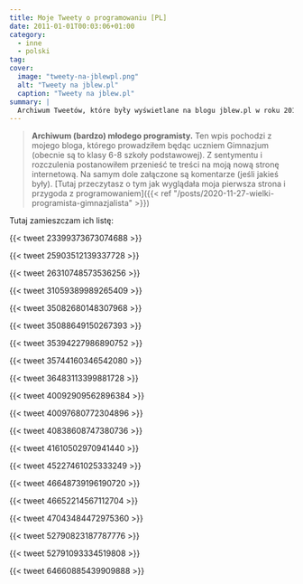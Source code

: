 ```yaml
---
title: Moje Tweety o programowaniu [PL]
date: 2011-01-01T00:03:06+01:00
category:
  - inne
  - polski
tag:
cover:
  image: "tweety-na-jblewpl.png"
  alt: "Tweety na jblew.pl"
  caption: "Tweety na jblew.pl"
summary: |
  Archiwum Tweetów, które były wyświetlane na blogu jblew.pl w roku 2011
---
```


> **Archiwum (bardzo) młodego programisty.** Ten wpis pochodzi z mojego bloga, którego prowadziłem będąc uczniem Gimnazjum (obecnie są to klasy 6-8 szkoły podstawowej). Z sentymentu i rozczulenia postanowiłem przenieść te treści na moją nową stronę internetową. Na samym dole załączone są komentarze (jeśli jakieś były). [Tutaj przeczytasz o tym jak wyglądała moja pierwsza strona i przygoda z programowaniem]({{< ref "/posts/2020-11-27-wielki-programista-gimnazjalista" >}})
> 


Tutaj zamieszczam ich listę:

{{< tweet 23399373673074688 >}}

{{< tweet 25903512139337728 >}}

{{< tweet 26310748573536256 >}}

{{< tweet 31059389989265409 >}}

{{< tweet 35082680148307968 >}}

{{< tweet 35088649150267393 >}}

{{< tweet 35394227986890752 >}}

{{< tweet 35744160346542080 >}}

{{< tweet 36483113399881728 >}}

{{< tweet 40092909562896384 >}}

{{< tweet 40097680772304896 >}}

{{< tweet 40838608747380736 >}}

{{< tweet 41610502970941440 >}}

{{< tweet 45227461025333249 >}}

{{< tweet 46648739196190720 >}}

{{< tweet 46652214567112704 >}}

{{< tweet 47043484472975360 >}}

{{< tweet 52790823187787776 >}}

{{< tweet 52791093334519808 >}}

{{< tweet 64660885439909888 >}}

